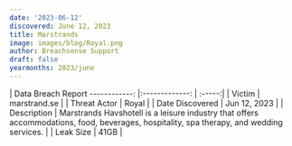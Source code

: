 ```yaml
---
date: '2023-06-12'
discovered: June 12, 2023
title: Marstrands
image: images/blog/Royal.png
author: Breachsense Support
draft: false
yearmonths: 2023/june
---
```



| Data Breach Report
------------:     |:-------------:    | :-----:|
| Victim      | marstrand.se      | 
| Threat Actor      | Royal      | 
| Date Discovered      | Jun 12, 2023      | 
| Description      | Marstrands Havshotell is a leisure industry that offers accommodations, food, beverages, hospitality, spa therapy, and wedding services.      | 
| Leak Size      | 41GB      | 

